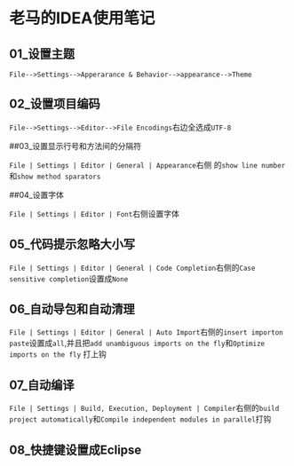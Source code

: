 # 老马的IDEA使用笔记

## 01_设置主题

`File-->Settings-->Apperarance & Behavior-->appearance-->Theme`

## 02_设置项目编码

`File-->Settings-->Editor-->File Encodings`右边全选成`UTF-8`

##03_设置显示行号和方法间的分隔符

`File | Settings | Editor | General | Appearance`右侧 的`show line number`和`show method sparators`

##04_设置字体

`File | Settings | Editor | Font`右侧设置字体

## 05_代码提示忽略大小写

`File | Settings | Editor | General | Code Completion`右侧的`Case sensitive completion`设置成`None`

## 06_自动导包和自动清理

`File | Settings | Editor | General | Auto Import`右侧的`insert importon paste`设置成`all`,并且把`add unambiguous imports on the fly`和`Optimize imports on the fly` 打上钩

## 07_自动编译

`File | Settings | Build, Execution, Deployment | Compiler`右侧的`build project automatically`和`Compile independent modules in parallel`打钩



## 08_快捷键设置成Eclipse

